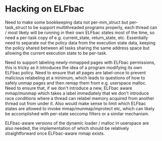 # Hacking on ELFbac

Need to make some bookkeeping data not per-mm\_struct but per-task\_struct to be
support multithreaded programs properly, each thread can / most likely will be
running in their own ELFbac states most of the time, so need a per-task copy of
e.g. current\_state, return\_state, etc. Essentially need to separate out the
policy data from the execution state data, keeping the policy shared between all
tasks sharing the same address space but allowing the current execution state to
be per-task.

Need to support labeling newly-mmapped pages with ELFbac permissions, this is
tricky as it introduces the idea of a program modifying its own ELFbac policy.
Need to ensure that all pages are label-once to prevent malicious relabeling at
a minimum, which leads to questions of how to safely unmap pages and then remap
them from e.g. userspace malloc. Need to ensure that, if we don't introduce a
new, ELFbac aware mmap/munmap which takes a label immediately that we don't
introduce race conditions where a thread can relabel memory acquired from
another thread out from under it. Also would make sense to limit which ELFbac
states are allowed to invoke mmap/munmap/mprotect etc, which can likely be
accomplished with per-state seccomp filters or a similar mechanism.

ELFbac-aware versions of the dynamic loader / malloc in userspace are also
needed, the implementation of which should be relatively straightforward once
ELFbac-aware mmap exists.
